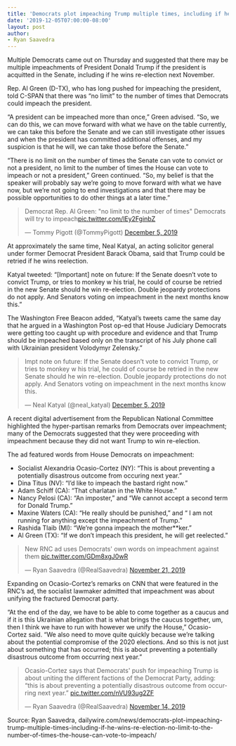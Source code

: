 ```yaml
---
title: 'Democrats plot impeaching Trump multiple times, including if he wins re-election: ‘No limit to the number of times the house can vote to impeach’'
date: '2019-12-05T07:00:00-08:00'
layout: post
author:
- Ryan Saavedra
---
```


Multiple Democrats came out on Thursday and suggested that there may be multiple impeachments of President Donald Trump if the president is acquitted in the Senate, including if he wins re-election next November.

Rep. Al Green (D-TX), who has long pushed for impeaching the president, told C-SPAN that there was “no limit” to the number of times that Democrats could impeach the president.

“A president can be impeached more than once,” Green advised. “So, we can do this, we can move forward with what we have on the table currently, we can take this before the Senate and we can still investigate other issues and when the president has committed additional offenses, and my suspicion is that he will, we can take those before the Senate.”

“There is no limit on the number of times the Senate can vote to convict or not a president, no limit to the number of times the House can vote to impeach or not a president,” Green continued. “So, my belief is that the speaker will probably say we’re going to move forward with what we have now, but we’re not going to end investigations and that there may be possible opportunities to do other things at a later time.”

<blockquote class="twitter-tweet"><p lang="en" dir="ltr">Democrat Rep. Al Green: &quot;no limit to the number of times&quot; Democrats will try to impeach<a href="https://t.co/lEy2FginbZ">pic.twitter.com/lEy2FginbZ</a></p>&mdash; Tommy Pigott (@TommyPigott) <a href="https://twitter.com/TommyPigott/status/1202598363033690112?ref_src=twsrc%5Etfw">December 5, 2019</a></blockquote>

At approximately the same time, Neal Katyal, an acting solicitor general under former Democrat President Barack Obama, said that Trump could be retried if he wins reelection.

Katyal tweeted: “\[Important\] note on future: If the Senate doesn’t vote to convict Trump, or tries to monkey w his trial, he could of course be retried in the new Senate should he win re-election. Double jeopardy protections do not apply. And Senators voting on impeachment in the next months know this.”

The Washington Free Beacon added, “Katyal’s tweets came the same day that he argued in a Washington Post op-ed that House Judiciary Democrats were getting too caught up with procedure and evidence and that Trump should be impeached based only on the transcript of his July phone call with Ukrainian president Volodymyr Zelensky.”

<blockquote class="twitter-tweet"><p lang="en" dir="ltr">Impt note on future: If the Senate doesn’t vote to convict Trump, or tries to monkey w his trial, he could of course be retried in the new Senate should he win re-election. Double jeopardy protections do not apply. And Senators voting on impeachment in the next months know this.</p>&mdash; Neal Katyal (@neal_katyal) <a href="https://twitter.com/neal_katyal/status/1202594066942353409?ref_src=twsrc%5Etfw">December 5, 2019</a></blockquote>

A recent digital advertisement from the Republican National Committee highlighted the hyper-partisan remarks from Democrats over impeachment; many of the Democrats suggested that they were proceeding with impeachment because they did not want Trump to win re-election.

The ad featured words from House Democrats on impeachment:

- Socialist Alexandria Ocasio-Cortez (NY): “This is about preventing a potentially disastrous outcome from occuring next year.”
- Dina Titus (NV): “I’d like to impeach the bastard right now.”
- Adam Schiff (CA): “That charlatan in the White House.”
- Nancy Pelosi (CA): “An imposter,” and “We cannot accept a second term for Donald Trump.”
- Maxine Waters (CA): “He really should be punished,” and “ I am not running for anything except the impeachment of Trump.”
- Rashida Tlaib (MI): “We’re gonna impeach the mother\*\*ker.”
- Al Green (TX): “If we don’t impeach this president, he will get reelected.”

<blockquote class="twitter-tweet"><p lang="en" dir="ltr">New RNC ad uses Democrats&#39; own words on impeachment against them <a href="https://t.co/GDm8xgJ0wR">pic.twitter.com/GDm8xgJ0wR</a></p>&mdash; Ryan Saavedra (@RealSaavedra) <a href="https://twitter.com/RealSaavedra/status/1197305095970418688?ref_src=twsrc%5Etfw">November 21, 2019</a></blockquote>

Expanding on Ocasio-Cortez’s remarks on CNN that were featured in the RNC’s ad, the socialist lawmaker admitted that impeachment was about unifying the fractured Democrat party.

“At the end of the day, we have to be able to come together as a caucus and if it is this Ukrainian allegation that is what brings the caucus together, um, then I think we have to run with however we unify the House,” Ocasio-Cortez said. “We also need to move quite quickly because we’re talking about the potential compromise of the 2020 elections. And so this is not just about something that has occurred; this is about preventing a potentially disastrous outcome from occurring next year.”

<blockquote class="twitter-tweet"><p lang="en" dir="ltr">Ocasio-Cortez says that Democrats&#39; push for impeaching Trump is about uniting the different factions of the Democrat Party, adding: “this is about preventing a potentially disastrous outcome from occurring next year.” <a href="https://t.co/nVU93ug2ZF">pic.twitter.com/nVU93ug2ZF</a></p>&mdash; Ryan Saavedra (@RealSaavedra) <a href="https://twitter.com/RealSaavedra/status/1194817581514801153?ref_src=twsrc%5Etfw">November 14, 2019</a></blockquote> <script async src="https://platform.twitter.com/widgets.js" charset="utf-8"></script>

Source: Ryan Saavedra, dailywire.com/news/democrats-plot-impeaching-trump-multiple-times-including-if-he-wins-re-election-no-limit-to-the-number-of-times-the-house-can-vote-to-impeach/
